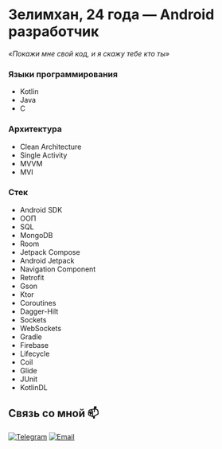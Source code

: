 # Зелимхан, 24 года — Android разработчик

_«Покажи мне свой код, и я скажу тебе кто ты»_

### Языки программирования
- Kotlin
- Java
- C

### Архитектура
- Clean Architecture
- Single Activity
- MVVM
- MVI

### Стек  
- Android SDK  
- ООП  
- SQL  
- MongoDB  
- Room  
- Jetpack Compose  
- Android Jetpack  
- Navigation Component    
- Retrofit  
- Gson  
- Ktor  
- Coroutines  
- Dagger-Hilt  
- Sockets  
- WebSockets  
- Gradle  
- Firebase  
- Lifecycle
- Coil  
- Glide  
- JUnit
- KotlinDL

## Связь со мной 📫
[![Telegram](https://img.shields.io/badge/Telegram-red?style=social&logo=telegram)](https://t.me/magomadov_zelimkhan)
[![Email](https://img.shields.io/badge/Gmail-red?style=social&logo=gmail)](mailto:zelimkhan.m21@gmail.com)
